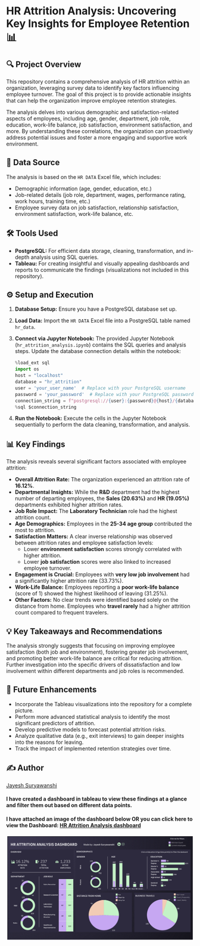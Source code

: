 # HR Attrition Analysis: Uncovering Key Insights for Employee Retention 📊

## 🔍 Project Overview

This repository contains a comprehensive analysis of HR attrition within an organization, leveraging survey data to identify key factors influencing employee turnover. The goal of this project is to provide actionable insights that can help the organization improve employee retention strategies.

The analysis delves into various demographic and satisfaction-related aspects of employees, including age, gender, department, job role, education, work-life balance, job satisfaction, environment satisfaction, and more. By understanding these correlations, the organization can proactively address potential issues and foster a more engaging and supportive work environment.

## 💾 Data Source

The analysis is based on the `HR DATA` Excel file, which includes:

* Demographic information (age, gender, education, etc.)
* Job-related details (job role, department, wages, performance rating, work hours, training time, etc.)
* Employee survey data on job satisfaction, relationship satisfaction, environment satisfaction, work-life balance, etc.

## 🛠️ Tools Used

* **PostgreSQL:** For efficient data storage, cleaning, transformation, and in-depth analysis using SQL queries.
* **Tableau:** For creating insightful and visually appealing dashboards and reports to communicate the findings (visualizations not included in this repository).

## ⚙️ Setup and Execution

1.  **Database Setup:** Ensure you have a PostgreSQL database set up.
2.  **Load Data:** Import the `HR DATA` Excel file into a PostgreSQL table named `hr_data`.
3.  **Connect via Jupyter Notebook:** The provided Jupyter Notebook (`hr_attrition_analysis.ipynb`) contains the SQL queries and analysis steps. Update the database connection details within the notebook:

    ```python
    %load_ext sql
    import os
    host = "localhost"
    database = "hr_attrition"
    user = 'your_user_name'  # Replace with your PostgreSQL username
    password = 'your_password'  # Replace with your PostgreSQL password
    connection_string = f"postgresql://{user}:{password}@{host}/{database}"
    %sql $connection_string
    ```

4.  **Run the Notebook:** Execute the cells in the Jupyter Notebook sequentially to perform the data cleaning, transformation, and analysis.

## 📊 Key Findings

The analysis reveals several significant factors associated with employee attrition:

* **Overall Attrition Rate:** The organization experienced an attrition rate of **16.12%**.
* **Departmental Insights:** While the **R&D** department had the highest number of departing employees, the **Sales (20.63%)** and **HR (19.05%)** departments exhibited higher attrition rates.
* **Job Role Impact:** The **Laboratory Technician** role had the highest attrition count.
* **Age Demographics:** Employees in the **25-34 age group** contributed the most to attrition.
* **Satisfaction Matters:** A clear inverse relationship was observed between attrition rates and employee satisfaction levels:
    * Lower **environment satisfaction** scores strongly correlated with higher attrition.
    * Lower **job satisfaction** scores were also linked to increased employee turnover.
* **Engagement is Crucial:** Employees with **very low job involvement** had a significantly higher attrition rate (33.73%).
* **Work-Life Balance:** Employees reporting a **poor work-life balance** (score of 1) showed the highest likelihood of leaving (31.25%).
* **Other Factors:** No clear trends were identified based solely on the distance from home. Employees who **travel rarely** had a higher attrition count compared to frequent travelers.

## 💡 Key Takeaways and Recommendations

The analysis strongly suggests that focusing on improving employee satisfaction (both job and environment), fostering greater job involvement, and promoting better work-life balance are critical for reducing attrition. Further investigation into the specific drivers of dissatisfaction and low involvement within different departments and job roles is recommended.

## 🚀 Future Enhancements

* Incorporate the Tableau visualizations into the repository for a complete picture.
* Perform more advanced statistical analysis to identify the most significant predictors of attrition.
* Develop predictive models to forecast potential attrition risks.
* Analyze qualitative data (e.g., exit interviews) to gain deeper insights into the reasons for leaving.
* Track the impact of implemented retention strategies over time.

## ✍️ Author

[Jayesh Suryawanshi](https://github.com/TheJayesh25)

#### I have created a dashboard in tableau to view these findings at a glance and filter them out based on different data points.  
#### I have attached an image of the dashboard below OR you can click here to view the Dashboard: [HR Attrition Analysis dashboard](https://public.tableau.com/app/profile/jayesh25/viz/HRAttritionAnalysis_16866548755520/Dashboard1)  



![Dashboard](images/Dashboard.png)
